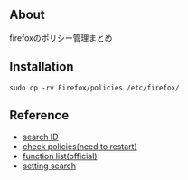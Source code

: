 ## About

firefoxのポリシー管理まとめ

## Installation

```
sudo cp -rv Firefox/policies /etc/firefox/
```

## Reference

* [search ID](about:support)
* [check policies(need to restart)](about:policies)
* [function list(official)](https://github.com/mozilla/policy-templates/blob/master/README.md#extensionsettings)
* [setting search](https://support.mozilla.org/en-US/products/firefox-enterprise/policies-customization-enterprise/policies-overview-enterprise)

